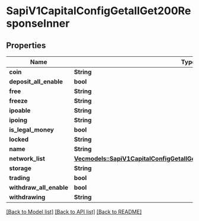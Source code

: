 # SapiV1CapitalConfigGetallGet200ResponseInner

## Properties

Name | Type | Description | Notes
------------ | ------------- | ------------- | -------------
**coin** | **String** |  | 
**deposit_all_enable** | **bool** |  | 
**free** | **String** |  | 
**freeze** | **String** |  | 
**ipoable** | **String** |  | 
**ipoing** | **String** |  | 
**is_legal_money** | **bool** |  | 
**locked** | **String** |  | 
**name** | **String** |  | 
**network_list** | [**Vec<models::SapiV1CapitalConfigGetallGet200ResponseInnerNetworkListInner>**](_sapi_v1_capital_config_getall_get_200_response_inner_networkList_inner.md) |  | 
**storage** | **String** |  | 
**trading** | **bool** |  | 
**withdraw_all_enable** | **bool** |  | 
**withdrawing** | **String** |  | 

[[Back to Model list]](../README.md#documentation-for-models) [[Back to API list]](../README.md#documentation-for-api-endpoints) [[Back to README]](../README.md)


